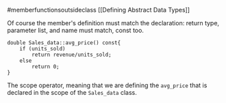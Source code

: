 #memberfunctionsoutsideclass
[[Defining Abstract Data Types]]

Of course the member's definition must match the declaration: return type, parameter list, and name must match, const too. 

```
double Sales_data::avg_price() const{ 
	if (units_sold)
		return revenue/units_sold;
	else
		return 0;
}
```
The scope operator, meaning that we are defining the `avg_price` that is declared in the scope of the `Sales_data` class. 

